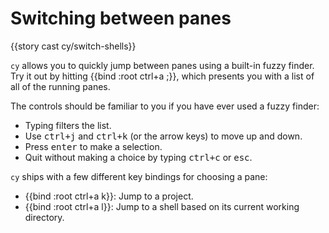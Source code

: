 # Switching between panes

{{story cast cy/switch-shells}}

`cy` allows you to quickly jump between panes using a built-in fuzzy finder. Try it out by hitting {{bind :root ctrl+a ;}}, which presents you with a list of all of the running panes.

The controls should be familiar to you if you have ever used a fuzzy finder:

- Typing filters the list.
- Use <kbd>ctrl+j</kbd> and <kbd>ctrl+k</kbd> (or the arrow keys) to move up and down.
- Press <kbd>enter</kbd> to make a selection.
- Quit without making a choice by typing <kbd>ctrl+c</kbd> or <kbd>esc</kbd>.

`cy` ships with a few different key bindings for choosing a pane:

- {{bind :root ctrl+a k}}: Jump to a project.
- {{bind :root ctrl+a l}}: Jump to a shell based on its current working directory.
